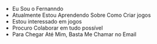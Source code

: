 - Eu Sou o Fernanndo
- Atualmente Estou Aprendendo Sobre Como Criar jogos
- Estou interessado em jogos
- Procuro Colaborar em tudo possível
- Para Chegar Até Mim, Basta Me Chamar no Email

<!---
NANDUUXIS/NANDUUXIS is a ✨ special ✨ repository because its `README.md` (this file) appears on your GitHub profile.
You can click the Preview link to take a look at your changes.
--->
